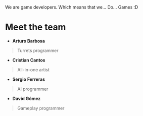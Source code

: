 We are game developers. Which means that we... Do... Games :D

# Meet the team
* **Arturo Barbosa**
> Turrets programmer
* **Cristian Cantos**
> All-in-one artist
* **Sergio Ferreras**
> AI programmer
* **David Gómez**
> Gameplay programmer
